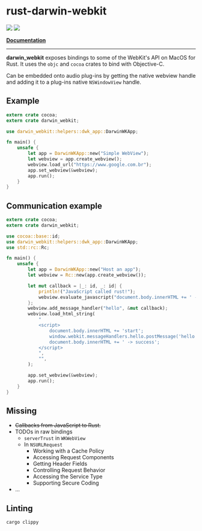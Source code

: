 # rust-darwin-webkit

![](https://github.com/yamadapc/rust-darwin-webkit/workflows/Rust/badge.svg)
![](https://github.com/yamadapc/rust-darwin-webkit/workflows/Documentation/badge.svg)

[**Documentation**](https://yamadapc.github.io/rust-darwin-webkit/darwin_webkit/)

- - -

**darwin_webkit** exposes bindings to some of the WebKit's API on MacOS for
Rust. It uses the `objc` and `cocoa` crates to bind with Objective-C.

Can be embedded onto audio plug-ins by getting the native webview handle and
adding it to a plug-ins native `NSWindowView` handle.

## Example
```rust
extern crate cocoa;
extern crate darwin_webkit;

use darwin_webkit::helpers::dwk_app::DarwinWKApp;

fn main() {
    unsafe {
        let app = DarwinWKApp::new("Simple WebView");
        let webview = app.create_webview();
        webview.load_url("https://www.google.com.br");
        app.set_webview(&webview);
        app.run();
    }
}
```

## Communication example
```rust
extern crate cocoa;
extern crate darwin_webkit;

use cocoa::base::id;
use darwin_webkit::helpers::dwk_app::DarwinWKApp;
use std::rc::Rc;

fn main() {
    unsafe {
        let app = DarwinWKApp::new("Host an app");
        let webview = Rc::new(app.create_webview());

        let mut callback = |_: id, _: id| {
            println!("JavaScript called rust!");
            webview.evaluate_javascript("document.body.innerHTML += ' -> response from rust';");
        };
        webview.add_message_handler("hello", &mut callback);
        webview.load_html_string(
            "
            <script>
                document.body.innerHTML += 'start';
                window.webkit.messageHandlers.hello.postMessage('hello');
                document.body.innerHTML += ' -> success';
            </script>
            ",
            "",
        );

        app.set_webview(&webview);
        app.run();
    }
}
```

## Missing

- ~~Callbacks from JavaScript to Rust.~~
- TODOs in raw bindings
  * `serverTrust` in `WKWebView`
  * In `NSURLRequest`
    * Working with a Cache Policy
    * Accessing Request Components
    * Getting Header Fields
    * Controlling Request Behavior
    * Accessing the Service Type
    * Supporting Secure Coding
- ...

## Linting
```bash
cargo clippy
```


